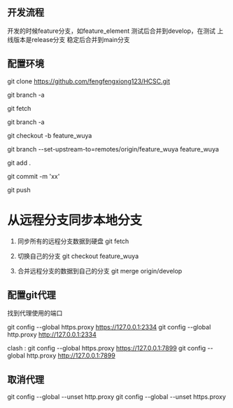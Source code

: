 ## 开发流程

开发的时候feature分支，如feature_element
测试后合并到develop，在测试
上线版本是release分支
稳定后合并到main分支

## 配置环境
git clone https://github.com/fengfengxiong123/HCSC.git

git branch -a

git fetch

git branch -a

git checkout -b feature_wuya

git branch --set-upstream-to=remotes/origin/feature_wuya feature_wuya

git add .

git commit -m 'xx'

git push

# 从远程分支同步本地分支
1. 同步所有的远程分支数据到硬盘
git fetch 

2. 切换自己的分支
git checkout feature_wuya

3. 合并远程分支的数据到自己的分支
git merge origin/develop


## 配置git代理
找到代理使用的端口

git config --global https.proxy https://127.0.0.1:2334
git config --global http.proxy http://127.0.0.1:2334

clash :
git config --global https.proxy https://127.0.0.1:7899
git config --global http.proxy http://127.0.0.1:7899

## 取消代理
git config --global --unset http.proxy
git config --global --unset https.proxy